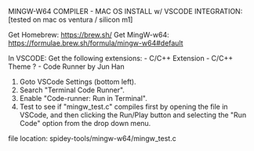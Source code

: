MINGW-W64 COMPILER - MAC OS INSTALL w/ VSCODE INTEGRATION:
[tested on mac os ventura / silicon m1]

Get Homebrew: https://brew.sh/
Get MingW-w64: https://formulae.brew.sh/formula/mingw-w64#default

In VSCODE:
Get the following extensions:
    - C/C++ Extension
    - C/C++ Theme ? 
    - Code Runner by Jun Han

1. Goto VSCode Settings (bottom left).
2. Search "Terminal Code Runner".
3. Enable "Code-runner: Run in Terminal".
4. Test to see if "mingw_test.c" compiles first by opening the file in VSCode, and then clicking the Run/Play button and selecting the "Run Code" option from the drop down menu.

file location: spidey-tools/mingw-w64/mingw_test.c

